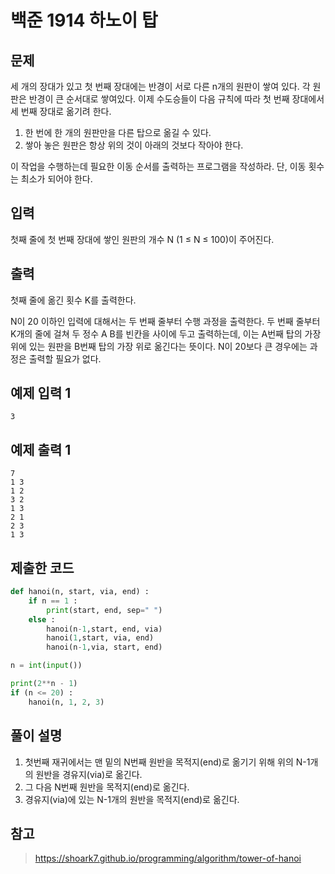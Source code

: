 # 백준 1914 하노이 탑
## 문제
세 개의 장대가 있고 첫 번째 장대에는 반경이 서로 다른 n개의 원판이 쌓여 있다. 각 원판은 반경이 큰 순서대로 쌓여있다. 이제 수도승들이 다음 규칙에 따라 첫 번째 장대에서 세 번째 장대로 옮기려 한다.

1. 한 번에 한 개의 원판만을 다른 탑으로 옮길 수 있다.
2. 쌓아 놓은 원판은 항상 위의 것이 아래의 것보다 작아야 한다.

이 작업을 수행하는데 필요한 이동 순서를 출력하는 프로그램을 작성하라. 단, 이동 횟수는 최소가 되어야 한다.

## 입력
첫째 줄에 첫 번째 장대에 쌓인 원판의 개수 N (1 ≤ N ≤ 100)이 주어진다.

## 출력
첫째 줄에 옮긴 횟수 K를 출력한다.

N이 20 이하인 입력에 대해서는 두 번째 줄부터 수행 과정을 출력한다. 두 번째 줄부터 K개의 줄에 걸쳐 두 정수 A B를 빈칸을 사이에 두고 출력하는데, 이는 A번째 탑의 가장 위에 있는 원판을 B번째 탑의 가장 위로 옮긴다는 뜻이다. N이 20보다 큰 경우에는 과정은 출력할 필요가 없다.

## 예제 입력 1
```
3
```

## 예제 출력 1
```
7  
1 3  
1 2  
3 2  
1 3  
2 1  
2 3  
1 3  
```

## 제출한 코드
```py
def hanoi(n, start, via, end) :
    if n == 1 : 
        print(start, end, sep=" ")
    else :
        hanoi(n-1,start, end, via)
        hanoi(1,start, via, end)
        hanoi(n-1,via, start, end)

n = int(input())

print(2**n - 1)
if (n <= 20) :
    hanoi(n, 1, 2, 3)

```

## 풀이 설명
1. 첫번째 재귀에서는 맨 밑의 N번째 원반을 목적지(end)로 옮기기 위해 위의 N-1개의 원반을 경유지(via)로 옮긴다.
2. 그 다음 N번째 원반을 목적지(end)로 옮긴다.
3. 경유지(via)에 있는 N-1개의 원반을 목적지(end)로 옮긴다.

## 참고
> https://shoark7.github.io/programming/algorithm/tower-of-hanoi